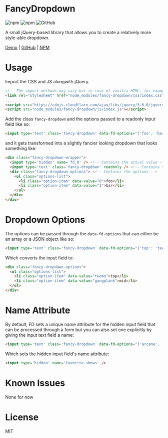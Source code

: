 # FancyDropdown
![npm](https://img.shields.io/npm/dw/fancy-dropdown)
![npm](https://img.shields.io/npm/v/fancy-dropdown)
![GitHub](https://img.shields.io/github/license/basilmeer/fancy-dropdown)

A small jQuery-based library that allows you to create a relatively more style-able dropdown.

[Demo](https://basilmeer.github.io/fancy-dropdown) |
[GitHub](https://github.com/basilmeer/fancy-dropdown) |
[NPM](https://www.npmjs.com/package/fancy-dropdown)

# Usage

Import the CSS and JS alongwith jQuery.

```html
<!-- The import methods may vary but in case of vanilla HTML, for example: -->
<link rel="stylesheet" href="node_modules/fancy-dropdown/css/index.css">
...
<script src="https://cdnjs.cloudflare.com/ajax/libs/jquery/3.6.0/jquery.min.js"></script>
<script src="node_modules/fancy-dropdown/js/index.js"></script>
```

Add the class `fancy-dropdown` and the options passed to a readonly input field like so:

```html
<input type='text' class='fancy-dropdown' data-fd-options="['foo', 'bar']" readonly />
```

and it gets transformed into a slightly fancier looking dropdown that looks something like:

```html
<div class="fancy-dropdown-wrapper">
  <input type='hidden' name='fd_0' /> <!-- Contains the actual value -->
  <input type='text' class='fancy-dropdown' readonly /> <!-- Contains the visible value -->
  <div class="fancy-dropdown-options"> <!-- Contains the options -->
    <ul class="options-list">
      <li class="option-item" data-value="0">foo</li>
      <li class="option-item" data-value="1">bar</li>
    </ul>
  </div>
</div>
```

# Dropdown Options

The options can be passed through the `data-fd-options` that can either be an array or a JSON object like so:

```html
<input type='text' class='fancy-dropdown' data-fd-options="{'top': 'teemo', 'mid': 'gangplank'}" name="favorite-champions" readonly />
```

Which converts the input field to:

```html
<div class="fancy-dropdown-options">
  <ul class="options-list">
    <li class="option-item" data-value="teemo">top</li>
    <li class="option-item" data-value="gangplank">mid</li>
  </ul>
</div>
```

# Name Attribute

By default, FD sets a unique name attribute for the hidden input field that can be processed through a form but you can also set one explicitly by giving the input text field a name:

```html
<input type='text' class='fancy-dropdown' data-fd-options="['arcane', 'cowboy bebop']" name="favorite-shows" readonly />
```

Which sets the hidden input field's name attribute:

```html
<input type='hidden' name='favorite-shows' />
```

# Known Issues
None for now
# License
MIT
